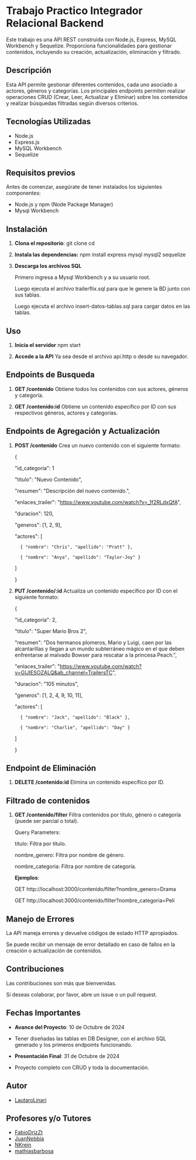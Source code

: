 # Trabajo Practico Integrador Relacional Backend

Este trabajo es una API REST construida con Node.js, Express, MySQL Workbench y Sequelize. 
Proporciona funcionalidades para gestionar contenidos, incluyendo su creación, actualización, eliminación y filtrado.


## Descripción

Esta API permite gestionar diferentes contenidos, cada uno asociado a actores, géneros y categorías. 
Los principales endpoints permiten realizar operaciones CRUD (Crear, Leer, Actualizar y Eliminar) sobre los contenidos y realizar búsquedas filtradas según diversos criterios.


## Tecnologías Utilizadas

- Node.js
- Express.js
- MySQL Workbench
- Sequelize


## Requisitos previos

Antes de comenzar, asegúrate de tener instalados los siguientes componentes:

- Node.js y npm (Node Package Manager)
- Mysql Workbench


## Instalación

1. **Clona el repositorio**:
   git clone <url-del-repositorio>
   cd <nombre-del-repositorio>

2. **Instala las dependencias:**
   npm install express mysql mysql2 sequelize

3. **Descarga los archivos SQL**
   
   Primero ingresa a Mysql Workbench y a su usuario root.

   Luego ejecuta el archivo trailerflix.sql para que le genere la BD junto con sus tablas.

   Luego ejecuta el archivo insert-datos-tablas.sql para cargar datos en las tablas.


## Uso

1. **Inicia el servidor**
   npm start

2. **Accede a la API**
   Ya sea desde el archivo api.http o desde su navegador.


## Endpoints de Busqueda

1. **GET /contenido**
   Obtiene todos los contenidos con sus actores, géneros y categoría.

2. **GET /contenido:id**
   Obtiene un contenido específico por ID con sus respectivos géneros, actores y categorías.


## Endpoints de Agregación y Actualización

1. **POST /contenido**
   Crea un nuevo contenido con el siguiente formato:

   {

      "id_categoria": 1

      "titulo": "Nuevo Contenido",

      "resumen": "Descripción del nuevo contenido.",

      "enlaces_trailer": "https://www.youtube.com/watch?v=_1f2RLdxQfA",

      "duracion": 120,

      "generos": [1, 2, 9],

      "actores": [

         { "nombre": "Chris", "apellido": "Pratt" },

         { "nombre": "Anya", "apellido": "Taylor-Joy" }

      ]

   }

2. **PUT /contenido/:id**
   Actualiza un contenido específico por ID con el siguiente formato:

   {

      "id_categoria": 2,

      "titulo": "Super Mario Bros 2",

      "resumen": "Dos hermanos plomeros, Mario y Luigi, caen por las alcantarillas y llegan a un mundo subterráneo mágico en el que deben enfrentarse al malvado Bowser para 
      rescatar a la princesa Peach.",

      "enlaces_trailer": "https://www.youtube.com/watch?v=GIJIESOZALQ&ab_channel=TrailersTC",

      "duracion": "105 minutos",

      "generos": [1, 2, 4, 9, 10, 11],

      "actores": [

         { "nombre": "Jack", "apellido": "Black" },

         { "nombre": "Charlie", "apellido": "Day" }

      ]

   }


## Endpoint de Eliminación

1. **DELETE /contenido:id**
   Elimina un contenido específico por ID.


## Filtrado de contenidos

1. **GET /contenido/filter**
   Filtra contenidos por título, género o categoría (puede ser parcial o total).

   Query Parameters:

   titulo: Filtra por título.

   nombre_genero: Filtra por nombre de género.

   nombre_categoria: Filtra por nombre de categoría.


   **Ejemplos**: 
   
   GET http://localhost:3000/contenido/filter?nombre_genero=Drama

   GET http://localhost:3000/contenido/filter?nombre_categoria=Pelí


## Manejo de Errores

La API maneja errores y devuelve códigos de estado HTTP apropiados. 

Se puede recibir un mensaje de error detallado en caso de fallos en la creación o actualización de contenidos.


## Contribuciones

Las contribuciones son más que bienvenidas. 

Si deseas colaborar, por favor, abre un issue o un pull request.


## Fechas Importantes

- **Avance del Proyecto**: 10 de Octubre de 2024
- Tener diseñadas las tablas en DB Designer, con el archivo SQL generado y los primeros endpoints funcionando.


- **Presentación Final**: 31 de Octubre de 2024
- Proyecto completo con CRUD y toda la documentación.


## Autor

   - [LautaroLinari](https://github.com/LautaroLinari)


## Profesores y/o Tutores

   - [FabioDrizZt](https://github.com/FabioDrizZt)
   - [JuanNebbia](https://github.com/JuanNebbia)
   - [NKrein](https://github.com/NKrein)
   - [mathiasbarbosa](https://github.com/mathiasbarbosa)

